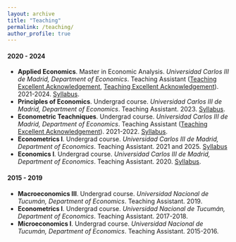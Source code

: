 ```yaml
---
layout: archive
title: "Teaching"
permalink: /teaching/
author_profile: true
---
```


#### 2020 - 2024 

+ **Applied Economics**. Master in Economic Analysis. *Universidad Carlos III de Madrid, Department of Economics*. Teaching Assistant ([Teaching Excellent Acknowledgement](https://drive.google.com/file/d/1KZLM9i2-YXi-z7HnlcyZqqOr6HwjjxGY/view?usp=sharing), [Teaching Excellent Acknowledgement](https://drive.google.com/file/d/1SsonNwMkuj6pYaePhESuHBBHldqaN8Ry/view?usp=drive_link)). 2021-2024. [Syllabus](https://drive.google.com/file/d/1Gj8pe0lXKzEIRGXd8bGn1rG157hSr3tP/view?usp=sharing).
+  **Principles of Economics**. Undergrad course. *Universidad Carlos III de Madrid, Department of Economics*. Teaching Assistant. 2023. [Syllabus](https://drive.google.com/file/d/1QOItUqiuhLNznWt_v_sOiQtAW39PJtbH/view?usp=sharing).
+ **Econometric Teachniques**. Undergrad course. *Universidad Carlos III de Madrid, Department of Economics*. Teaching Assistant ([Teaching Excellent Acknowledgement](https://drive.google.com/file/d/1xXSY8gTjb1UWqpZUVoPN7ZfgS7Nr9XMM/view?usp=sharing)). 2021-2022. [Syllabus](https://drive.google.com/file/d/1CUfSM_WYj35qjoLYzakwv1bK0gWXSf50/view?usp=sharing).
+ **Econometrics I**. Undergrad course. *Universidad Carlos III de Madrid, Department of Economics*. Teaching Assistant. 2021 and 2025. [Syllabus](https://drive.google.com/file/d/1TfRZ6jdRmyOEbv7OlZedj8hrW3DfiVi6/view?usp=sharing) 
+ **Economics I**. Undergrad course. *Universidad Carlos III de Madrid, Department of Economics*. Teaching Assistant. 2020. [Syllabus](https://drive.google.com/file/d/1xj60_mGMbYZEvqobRgHj_FC82oCV4m7n/view?usp=sharing). 

#### 2015 - 2019 

+ **Macroeconomics III**. Undergrad course. *Universidad Nacional de Tucumán, Department of Economics*. Teaching Assistant. 2019. 
+ **Econometrics I**. Undergrad course. *Universidad Nacional de Tucumán, Department of Economics*. Teaching Assistant. 2017-2018. 
+ **Microeconomics I**. Undergrad course. *Universidad Nacional de Tucumán, Department of Economics*. Teaching Assistant. 2015-2016. 

